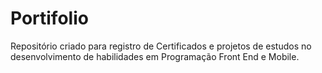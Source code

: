 # Portifolio
Repositório criado para registro de Certificados e projetos de estudos no desenvolvimento de habilidades em Programação Front End e Mobile.
